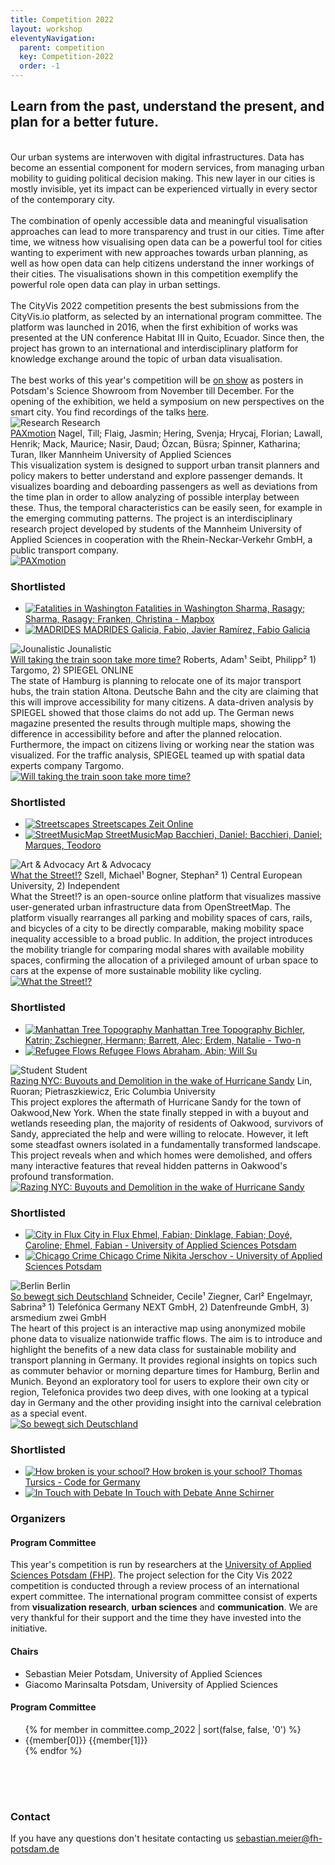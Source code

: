 ```yaml
---
title: Competition 2022
layout: workshop
eleventyNavigation:
  parent: competition
  key: Competition-2022
  order: -1
---
```


<section class="competition section">
<div class="competition-text">
<h2>Learn from the past, understand the present, and plan for a better future.</h2>
<br />
Our urban systems are interwoven with digital infrastructures. Data has become an essential component for modern services, from managing urban mobility to guiding political decision making. This new layer in our cities is mostly invisible, yet its impact can be experienced virtually in every sector of the contemporary city.<br /><br />
The combination of openly accessible data and meaningful visualisation approaches can lead to more transparency and trust in our cities. Time after time, we witness how visualising open data can be a powerful tool for cities wanting to experiment with new approaches towards urban planning, as well as how open data can help citizens understand the inner workings of their cities. The visualisations shown in this competition exemplify the powerful role open data can play in urban settings.<br /><br />
The CityVis 2022 competition presents the best submissions from the CityVis.io platform, as selected by an international program committee. The platform was launched in 2016, when the first exhibition of works was presented at the UN conference Habitat III in Quito, Ecuador. Since then, the project has grown to an international and interdisciplinary platform for knowledge exchange around the topic of urban data visualisation.<br /><br />
The best works of this year's competition will be <a href="/exhibitions/2022/en/">on show</a> as posters in Potsdam's Science Showroom from November till December. For the opening of the exhibition, we held a symposium on new perspectives on the smart city. You find recordings of the talks <a href="/exhibitions/2022/symposium_en/">here</a>.
</div>

<div class="competition-projects">

<div class="competition-projects__project-category">
<img class="competition-projects__project-category--shape" src="/assets/img/city-vis_shapes/01.svg" alt="Research">
Research
</div>

<div class="competition-projects__project">
<div>
<div class="competition-projects__project-header">
<a class="competition-projects__project-header--title" href="/collection/project/paxmotion">PAXmotion</a>
<span class="competition-projects__project-header--author">Nagel, Till; Flaig, Jasmin; Hering, Svenja; Hrycaj, Florian; Lawall, Henrik; Mack, Maurice; Nasir, Daud; Özcan, Büsra; Spinner, Katharina; Turan, Ilker</span>
<span class="competition-projects__project-header--institution">Mannheim University of Applied Sciences</span>
</div>
<div class="competition-projects__project-description">
This visualization system is designed to support urban transit planners and policy makers to better understand and explore passenger demands. It visualizes boarding and deboarding passengers as well as deviations from the time plan in order to allow analyzing of possible interplay between these. Thus, the temporal characteristics can be easily seen, for example in the emerging commuting patterns. The project is an interdisciplinary research project developed by students of the Mannheim University of Applied Sciences in cooperation with the Rhein-Neckar-Verkehr GmbH, a public transport company.
</div>
</div>
<a href="/collection/project/paxmotion">
<img class="competition-projects__project-image" src="/assets/img/collection_thumbs/25867_1.jpg" alt="PAXmotion">
</a>
</div>
<div class="competition-projects__runnerup">
<h3>Shortlisted</h3>
<ul>
<li>
<a href="/collection/project/fatalities-in-washington">
<img class="competition-projects__project-image" src="/assets/img/collection_thumbs/25864_1.jpg" alt="Fatalities in Washington">
<span class="competition-projects__runnerup--title">Fatalities in Washington</span>
<span class="competition-projects__runnerup--subtitle">Sharma, Rasagy; Sharma, Rasagy; Franken, Christina - Mapbox</span>
</a>
</li>
<li>
<a href="/collection/project/madrides">
<img class="competition-projects__project-image" src="/assets/img/collection_thumbs/25849_1.jpg" alt="MADRIDES">
<span class="competition-projects__runnerup--title">MADRIDES</span>
<span class="competition-projects__runnerup--subtitle">Galicia, Fabio, Javier Ramírez, Fabio Galicia</span>
</a>
</li>
</ul>
</div>

<div class="competition-projects__project-category">
<img class="competition-projects__project-category--shape" src="/assets/img/city-vis_shapes/03.svg" alt="Jounalistic">
Jounalistic
</div>

<div class="competition-projects__project">
<div>
<div class="competition-projects__project-header">
<a class="competition-projects__project-header--title" href="/collection/project/taking-the-train">Will taking the train soon take more time?</a>
<span class="competition-projects__project-header--author">Roberts, Adam&sup1; Seibt, Philipp&sup2;</span>
<span class="competition-projects__project-header--institution">1) Targomo, 2) SPIEGEL ONLINE</span>
</div>
<div class="competition-projects__project-description">
The state of Hamburg is planning to relocate one of its major transport hubs, the train station Altona. Deutsche Bahn and the city are claiming that this will improve accessibility for many citizens. A data-driven analysis by SPIEGEL showed that those claims do not add up. The German news magazine presented the results through multiple maps, showing the difference in accessibility before and after the planned relocation. Furthermore, the impact on citizens living or working near the station was visualized. For the traffic analysis, SPIEGEL teamed up with spatial data experts company Targomo.
</div>
</div>
<a href="/collection/project/taking-the-train">
<img class="competition-projects__project-image" src="/assets/img/collection_thumbs/25861_1.jpg" alt="Will taking the train soon take more time?">
</a>
</div>
<div class="competition-projects__runnerup">
<h3>Shortlisted</h3>
<ul>
<li>
<a href="/collection/project/streetscapes">
<img class="competition-projects__project-image" src="/assets/img/collection_thumbs/25844_1.jpg" alt="Streetscapes">
<span class="competition-projects__runnerup--title">Streetscapes</span>
<span class="competition-projects__runnerup--subtitle">Zeit Online</span>
</a>
</li>
<li>
<a href="/collection/project/streetmusicmap">
<img class="competition-projects__project-image" src="/assets/img/collection_thumbs/25832_1.jpg" alt="StreetMusicMap">
<span class="competition-projects__runnerup--title">StreetMusicMap</span>
<span class="competition-projects__runnerup--subtitle">Bacchieri, Daniel; Bacchieri, Daniel; Marques, Teodoro</span>
</a>
</li>
</ul>
</div>

<div class="competition-projects__project-category">
<img class="competition-projects__project-category--shape" src="/assets/img/city-vis_shapes/04.svg" alt="Art &amp; Advocacy">
Art &amp; Advocacy
</div>

<div class="competition-projects__project">
<div>
<div class="competition-projects__project-header">
<a class="competition-projects__project-header--title" href="/collection/project/what-the-street">What the Street!?</a>
<span class="competition-projects__project-header--author">Szell, Michael&sup1; Bogner, Stephan&sup2;</span>
<span class="competition-projects__project-header--institution">1) Central European University, 2) Independent</span>
</div>
<div class="competition-projects__project-description">
What the Street!? is an open-source online platform that visualizes massive user-generated urban infrastructure data from OpenStreetMap. The platform visually rearranges all parking and mobility spaces of cars, rails, and bicycles of a city to be directly comparable, making mobility space inequality accessible to a broad public. In addition, the project introduces the mobility triangle for comparing modal shares with available mobility spaces, confirming the allocation of a privileged amount of urban space to cars at the expense of more sustainable mobility like cycling.
</div>
</div>
<a href="/collection/project/what-the-street">
<img class="competition-projects__project-image" src="/assets/img/collection_thumbs/25838_1.jpg" alt="What the Street!?">
</a>

</div>
<div class="competition-projects__runnerup">
<h3>Shortlisted</h3>
<ul>
<li>
<a href="/collection/project/nyc-tree-topography">
<img class="competition-projects__project-image" src="/assets/img/collection_thumbs/25846_1.jpg" alt="Manhattan Tree Topography">
<span class="competition-projects__runnerup--title">Manhattan Tree Topography</span>
<span class="competition-projects__runnerup--subtitle">Bichler, Katrin; Zschiegner, Hermann; Barrett, Alec; Erdem, Natalie - Two-n</span>
</a>
</li>
<li>
<a href="/collection/project/refugee-flow">
<img class="competition-projects__project-image" src="/assets/img/collection_thumbs/25839_1.jpg" alt="Refugee Flows">
<span class="competition-projects__runnerup--title">Refugee Flows</span>
<span class="competition-projects__runnerup--subtitle">Abraham, Abin; Will Su</span>
</a>
</li>
</ul>
</div>

<div class="competition-projects__project-category">
<img class="competition-projects__project-category--shape" src="/assets/img/city-vis_shapes/05.svg" alt="Student">
Student
</div>

<div class="competition-projects__project">
<div>
<div class="competition-projects__project-header">
<a class="competition-projects__project-header--title" href="/collection/project/razing-nyc">Razing NYC: Buyouts and Demolition in the wake of Hurricane Sandy</a>
<span class="competition-projects__project-header--author">Lin, Ruoran; Pietraszkiewicz, Eric</span>
<span class="competition-projects__project-header--institution">Columbia University</span>
</div>
<div class="competition-projects__project-description">
This project explores the aftermath of Hurricane Sandy for the town of Oakwood,New York. When the state finally stepped in with a buyout and wetlands reseeding plan, the majority of residents of Oakwood, survivors of Sandy, appreciated the help and were willing to relocate. However, it left some steadfast owners isolated in a fundamentally transformed landscape. This project reveals when and which homes were demolished, and offers many interactive features that reveal hidden patterns in Oakwood's profound transformation.
</div>
</div>
<a href="/collection/project/razing-nyc">
<img class="competition-projects__project-image" src="/assets/img/collection_thumbs/25872_1.jpg" alt="Razing NYC: Buyouts and Demolition in the wake of Hurricane Sandy">
</a>
</div>
<div class="competition-projects__runnerup">
<h3>Shortlisted</h3>
<ul>
<li>
<a href="/collection/project/city-in-flux">
<img class="competition-projects__project-image" src="/assets/img/collection_thumbs/25871_1.jpg" alt="City in Flux">
<span class="competition-projects__runnerup--title">City in Flux</span>
<span class="competition-projects__runnerup--subtitle">Ehmel, Fabian; Dinklage, Fabian; Doyé, Caroline; Ehmel, Fabian - University of Applied Sciences Potsdam</span>
</a>
</li>
<li>
<a href="/collection/project/chicago-crimes">
<img class="competition-projects__project-image" src="/assets/img/collection_thumbs/25851_1.jpg" alt="Chicago Crime">
<span class="competition-projects__runnerup--title">Chicago Crime</span>
<span class="competition-projects__runnerup--subtitle">Nikita Jerschov - University of Applied Sciences Potsdam</span>
</a>
</li>
</ul>
</div>

<div class="competition-projects__project-category">
<img class="competition-projects__project-category--shape" src="/assets/img/city-vis_shapes/02.svg" alt="Berlin">
Berlin
</div>

<div class="competition-projects__project">
<div>
<div class="competition-projects__project-header">
<a class="competition-projects__project-header--title" href="/collection/project/how-germany-moves">So bewegt sich Deutschland</a>
<span class="competition-projects__project-header--author">Schneider, Cecile&sup1; Ziegner, Carl&sup2; Engelmayr, Sabrina&sup3;</span>
<span class="competition-projects__project-header--institution">1) Telefónica Germany NEXT GmbH, 2) Datenfreunde GmbH, 3) arsmedium zwei GmbH</span>
</div>
<div class="competition-projects__project-description">
The heart of this project is an interactive map using anonymized mobile phone data to visualize nationwide traffic flows. The aim is to introduce and highlight the benefits of a new data class for sustainable mobility and transport planning in Germany. It provides regional insights on topics such as commuter behavior or morning departure times for Hamburg, Berlin and Munich. Beyond an exploratory tool for users to explore their own city or region, Telefonica provides two deep dives, with one looking at a typical day in Germany and the other providing insight into the carnival celebration as a special event.
</div>
</div>
<a href="/collection/project/how-germany-moves">
<img class="competition-projects__project-image" src="/assets/img/collection_thumbs/25847_1.jpg" alt="So bewegt sich Deutschland">
</a>
</div>
<div class="competition-projects__runnerup">
<h3>Shortlisted</h3>
<ul>
<li>
<a href="/collection/project/broken-schools">
<img class="competition-projects__project-image" src="/assets/img/collection_thumbs/25859_1.jpg" alt="How broken is your school?">
<span class="competition-projects__runnerup--title">How broken is your school?</span>
<span class="competition-projects__runnerup--subtitle">Thomas Tursics - Code for Germany</span>
</a>
</li>
<li>
<a href="/collection/project/in-touch-with-debate">
<img class="competition-projects__project-image" src="/assets/img/collection_thumbs/25875_1.jpg" alt="In Touch with Debate">
<span class="competition-projects__runnerup--title">In Touch with Debate</span>
<span class="competition-projects__runnerup--subtitle">Anne Schirner</span>
</a>
</li>
</ul>
</div>

</div>

</section>

<section class="section committee-section" style="padding-bottom:50px;">
<div class="committee">
<h3>Organizers</h3>

<h4>Program Committee</h4>
<div class="committee-text">
This year's competition is run by researchers at the <a href="http://www.fh-potsdam.de">University of Applied Sciences Potsdam (FHP)</a>. The project selection for the City Vis 2022 competition is conducted through a review process of an international expert committee. The international program committee consist of experts from <strong>visualization research</strong>, <strong>urban sciences</strong> and <strong>communication</strong>. We are very thankful for their support and the time they have invested into the initiative.
</div>

<h4>Chairs</h4>
<ul class="committee-list">
<li class="committee-list__item">
Sebastian Meier
<span class="committee-list__item--institution">
Potsdam, University of Applied Sciences
</span>
</li>
<li class="committee-list__item">
Giacomo Marinsalta
<span class="committee-list__item--institution">
Potsdam, University of Applied Sciences
</span>
</li>
</ul>

<h4>Program Committee</h4>

<ul class="committee-list">
{% for member in committee.comp_2022 | sort(false, false, '0') %}
<li class="committee-list__item">
{{member[0]}}
<span class="committee-list__item--institution">
{{member[1]}}
</span>
</li>
{% endfor %}
</ul>
</div>
</section>


<section class="section committee-section">
<div class="committee">
<h3>Contact</h3>
<div>
If you have any questions don't hesitate contacting us
<a href="mailto:sebastian.meier@fh-potsdam.de">
sebastian.meier@fh-potsdam.de
</a>
</div>
</div>
</section>